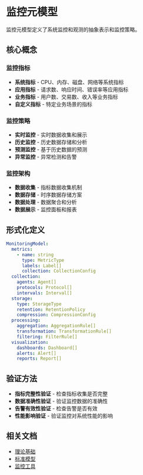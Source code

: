 # 监控元模型

监控元模型定义了系统监控和观测的抽象表示和监控策略。

## 核心概念

### 监控指标

- **系统指标** - CPU、内存、磁盘、网络等系统指标
- **应用指标** - 请求数、响应时间、错误率等应用指标
- **业务指标** - 用户数、交易数、收入等业务指标
- **自定义指标** - 特定业务场景的指标

### 监控策略

- **实时监控** - 实时数据收集和展示
- **历史监控** - 历史数据存储和分析
- **预测监控** - 基于历史数据的预测
- **异常监控** - 异常检测和告警

### 监控架构

- **数据收集** - 指标数据收集机制
- **数据存储** - 时序数据存储方案
- **数据处理** - 数据聚合和分析
- **数据展示** - 监控面板和报表

## 形式化定义

```yaml
MonitoringModel:
  metrics:
    - name: string
      type: MetricType
      labels: Label[]
      collection: CollectionConfig
  collection:
    agents: Agent[]
    protocols: Protocol[]
    intervals: Interval[]
  storage:
    type: StorageType
    retention: RetentionPolicy
    compression: CompressionConfig
  processing:
    aggregation: AggregationRule[]
    transformation: TransformationRule[]
    filtering: FilterRule[]
  visualization:
    dashboards: Dashboard[]
    alerts: Alert[]
    reports: Report[]
```

## 验证方法

- **指标完整性验证** - 检查指标收集是否完整
- **数据准确性验证** - 验证监控数据的准确性
- **告警有效性验证** - 检查告警是否有效
- **性能影响验证** - 验证监控对系统性能的影响

## 相关文档

- [理论基础](../../../theory/verification-principles.md)
- [标准模型](../../standard-models/monitoring-standard-model.md)
- [监控工具](../../../tools/monitoring/README.md)
